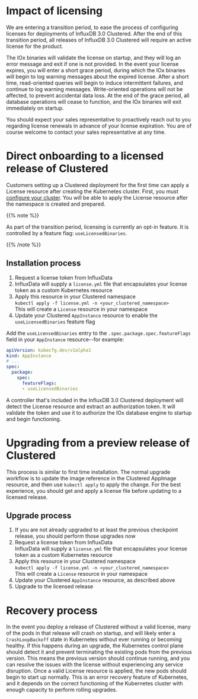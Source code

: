 # Impact of licensing

We are entering a transition period, to ease the process of configuring licenses for deployments of InfluxDB 3.0 Clustered. After the end of this transition period, all releases of InfluxDB 3.0 Clustered will require an active license for the product.

The IOx binaries will validate the license on startup, and they will log an error message and exit if one is not provided. In the event your license expires, you will enter a short grace period, during which the IOx binaries will begin to log warning messages about the expired license. After a short time, read-oriented queries will begin to induce intermittent failures, and continue to log warning messages. Write-oriented operations will not be affected, to prevent accidental data loss. At the end of the grace period, all database operations will cease to function, and the IOx binaries will exit immediately on startup.

You should expect your sales representative to proactively reach out to you regarding license renewals in advance of your license expiration. You are of course welcome to contact your sales representative at any time.

# Direct onboarding to a licensed release of Clustered

Customers setting up a Clustered deployment for the first time can apply a License resource after creating the Kubernetes cluster. First, you must [configure your cluster][setup-guide]. You will be able to apply the License resource after the namespace is created and prepared.

{{% note %}}

As part of the transition period, licensing is currently an opt-in feature. It is controlled by a feature flag: `useLicensedBinaries`.

{{% /note %}}

## Installation process

1. Request a license token from InfluxData
2. InfluxData will supply a `license.yml` file that encapsulates your license token as a custom Kubernetes resource
3. Apply this resource in your Clustered namespace  
   `kubectl apply -f license.yml -n <your_clustered_namespace>`  
   This will create a `License` resource in your namespace
4. Update your Clustered `AppInstance` resource to enable the `useLicensedBinaries` feature flag


Add the `useLicensedBinaries` entry to the `.spec.package.spec.featureFlags` field in your `AppInstance` resource--for example:

```yml
apiVersion: kubecfg.dev/v1alpha1
kind: AppInstance
# ...
spec:
  package:
    spec:
      featureFlags:
      - useLicensedBinaries
```

A controller that's included in the InfluxDB 3.0 Clustered deployment will detect the License resource and extract an authorization token. It will validate the token and use it to authorize the IOx database engine to startup and begin functioning.

# Upgrading from a preview release of Clustered

This process is similar to first time installation. The normal upgrade workflow is to update the image reference in the Clustered AppImage resource, and then use `kubectl apply` to apply the change. For the best experience, you should get and apply a license file before updating to a licensed release.

## Upgrade process

1. If you are not already upgraded to at least the previous checkpoint release, you should perform those upgrades now
2. Request a license token from InfluxData  
   InfluxData will supply a `license.yml` file that encapsulates your license token as a custom Kubernetes resource
3. Apply this resource in your Clustered namespace  
   `kubectl apply -f license.yml -n <your_clustered_namespace>`  
   This will create a `License` resource in your namespace
4. Update your Clustered `AppInstance` resource, as described above
5. Upgrade to the licensed release

# Recovery process

In the event you deploy a release of Clustered without a valid license, many of the pods in that release will crash on startup, and will likely enter a `CrashLoopBackoff` state in Kubernetes without ever running or becoming healthy. If this happens during an upgrade, the Kubernetes control plane should detect it and prevent terminating the existing pods from the previous version. This means the previous version should continue running, and you can resolve the issues with the license without experiencing any service disruption. Once a valid License resource is applied, the new pods should begin to start up normally. This is an error recovery feature of Kubernetes, and it depends on the correct functioning of the Kubernetes cluster with enough capacity to perform rolling upgrades.

[setup-guide]: https://docs.influxdata.com/influxdb/clustered/install/configure-cluster/
[deployment-guide]: https://docs.influxdata.com/influxdb/clustered/install/deploy/